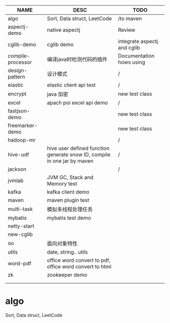 

| NAME              | DESC                                                         | TODO                        |
| ----------------- | ------------------------------------------------------------ | --------------------------- |
| algo              | Sort, Data struct, LeetCode                                  | /to maven                   |
| aspectj-demo      | native aspectj                                               | Review                      |
| cglib-demo        | cglib demo                                                   | integrate aspectj and cglib |
| compile-processor | 编译java时检测代码的插件                                     | Documentation hows using    |
| design-pattern    | 设计模式                                                     | /                           |
| elastic           | elastic client api test                                      | /                           |
| encrypt           | java 加密                                                    | new test class              |
| excel             | apach poi excel api demo                                     | /                           |
| fastjson-demo     |                                                              | new test class              |
| freemarker-demo   |                                                              | new test class              |
| hadoop-mr         |                                                              | /                           |
| hive-udf          | hive user defined function generate snow ID, compile in one jar by maven | /                           |
| jackson           |                                                              | /                           |
| jvmlab            | JVM GC, Stack and Memory test                                |                             |
| kafka             | kafka client demo                                            |                             |
| maven             | maven plugin test                                            |                             |
| multi-task        | 模拟多线程处理任务                                           |                             |
| mybatis           | mybatis test demo                                            |                             |
| netty-start       |                                                              |                             |
| new-cglib         |                                                              |                             |
| oo                | 面向对象特性                                                 |                             |
| utils             | date, string.. utils                                         |                             |
| word-pdf          | office word convert to pdf, office word convert to html      |                             |
| zk                | zookeeper demo                                               |                             |
|                   |                                                              |                             |
|                   |                                                              |                             |





# algo

Sort, Data struct, LeetCode


